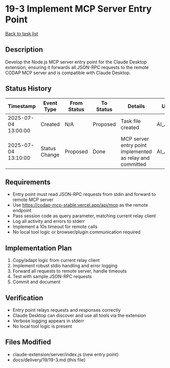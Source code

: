 # 19-3 Implement MCP Server Entry Point

[Back to task list](../19/tasks.md)

## Description
Develop the Node.js MCP server entry point for the Claude Desktop extension, ensuring it forwards all JSON-RPC requests to the remote CODAP MCP server and is compatible with Claude Desktop.

## Status History
| Timestamp | Event Type | From Status | To Status | Details | User |
|-----------|------------|-------------|-----------|---------|------|
| 2025-07-04 13:00:00 | Created | N/A | Proposed | Task file created | AI_Agent |
| 2025-07-04 13:10:00 | Status Change | Proposed | Done | MCP server entry point implemented as relay and committed | AI_Agent |

## Requirements
- Entry point must read JSON-RPC requests from stdin and forward to remote MCP server
- Use https://codap-mcp-stable.vercel.app/api/mcp as the remote endpoint
- Pass session code as query parameter, matching current relay client
- Log all activity and errors to stderr
- Implement a 10s timeout for remote calls
- No local tool logic or browser/plugin communication required

## Implementation Plan
1. Copy/adapt logic from current relay client
2. Implement robust stdio handling and error logging
3. Forward all requests to remote server, handle timeouts
4. Test with sample JSON-RPC requests
5. Commit and document

## Verification
- Entry point relays requests and responses correctly
- Claude Desktop can discover and use all tools via the extension
- Verbose logging appears in stderr
- No local tool logic is present

## Files Modified
- claude-extension/server/index.js (new entry point)
- docs/delivery/19/19-3.md (this file) 